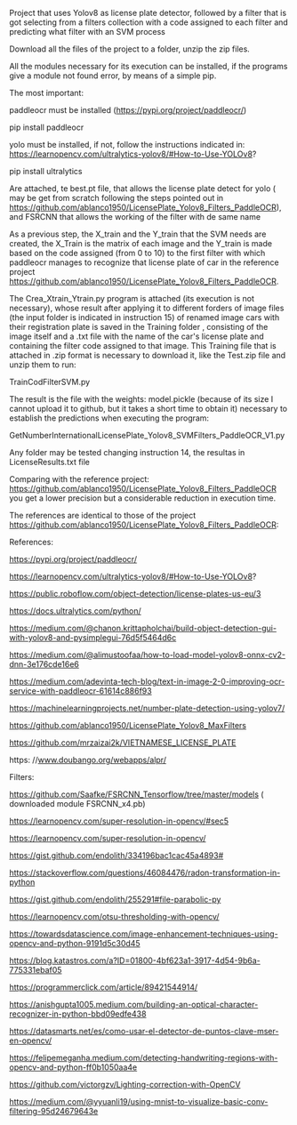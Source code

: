 Project that uses Yolov8 as license plate detector, followed by a filter that is got selecting from a filters collection with a code assigned to each filter and predicting what filter with an SVM process

Download all the files of the project to a folder, unzip the zip files.

All the modules necessary for its execution can be installed, if the programs give a module not found error, by means of a simple pip.

The most important:

paddleocr must be installed (https://pypi.org/project/paddleocr/)

pip install paddleocr

yolo must be installed, if not, follow the instructions indicated in: https://learnopencv.com/ultralytics-yolov8/#How-to-Use-YOLOv8?

pip install ultralytics

Are attached, te best.pt file, that allows the license plate detect for yolo ( may be get from scratch following the steps pointed out in  https://github.com/ablanco1950/LicensePlate_Yolov8_Filters_PaddleOCR),  and FSRCNN that allows the working of the filter with de same name

As a previous step, the X_train and the Y_train that the SVM needs are created, the X_Train is the matrix of each image and the Y_train is made based on the code assigned (from 0 to 10) to the first filter with which paddleocr manages to recognize that license plate of car in the reference project https://github.com/ablanco1950/LicensePlate_Yolov8_Filters_PaddleOCR.

The Crea_Xtrain_Ytrain.py program is attached (its execution is not necessary), whose result after applying it to different forders of image files (the input folder is indicated in instruction 15) of renamed image cars with their registration plate is saved in the Training folder , consisting of the image itself and a .txt file with the name of the car's license plate and containing the filter code assigned to that image. This Training file that is attached in .zip format is necessary to download it, like the Test.zip file and unzip them to run:

TrainCodFilterSVM.py

The result is the file with the  weights: model.pickle (because of its size I cannot upload it to github, but it takes a short time to obtain it) necessary to establish the predictions when executing the program:

GetNumberInternationalLicensePlate_Yolov8_SVMFilters_PaddleOCR_V1.py

Any folder may be tested changing instruction 14, the resultas in LicenseResults.txt file

Comparing with the reference project: https://github.com/ablanco1950/LicensePlate_Yolov8_Filters_PaddleOCR you get a lower precision but a considerable reduction in execution time.

The references are identical to those of the project https://github.com/ablanco1950/LicensePlate_Yolov8_Filters_PaddleOCR:



References:

https://pypi.org/project/paddleocr/

https://learnopencv.com/ultralytics-yolov8/#How-to-Use-YOLOv8?

https://public.roboflow.com/object-detection/license-plates-us-eu/3

https://docs.ultralytics.com/python/

https://medium.com/@chanon.krittapholchai/build-object-detection-gui-with-yolov8-and-pysimplegui-76d5f5464d6c

https://medium.com/@alimustoofaa/how-to-load-model-yolov8-onnx-cv2-dnn-3e176cde16e6

https://medium.com/adevinta-tech-blog/text-in-image-2-0-improving-ocr-service-with-paddleocr-61614c886f93

https://machinelearningprojects.net/number-plate-detection-using-yolov7/

https://github.com/ablanco1950/LicensePlate_Yolov8_MaxFilters

https://github.com/mrzaizai2k/VIETNAMESE_LICENSE_PLATE

https: //www.doubango.org/webapps/alpr/

Filters:

https://github.com/Saafke/FSRCNN_Tensorflow/tree/master/models ( downloaded module FSRCNN_x4.pb)

https://learnopencv.com/super-resolution-in-opencv/#sec5

https://learnopencv.com/super-resolution-in-opencv/

https://gist.github.com/endolith/334196bac1cac45a4893#

https://stackoverflow.com/questions/46084476/radon-transformation-in-python

https://gist.github.com/endolith/255291#file-parabolic-py

https://learnopencv.com/otsu-thresholding-with-opencv/ 

https://towardsdatascience.com/image-enhancement-techniques-using-opencv-and-python-9191d5c30d45

https://blog.katastros.com/a?ID=01800-4bf623a1-3917-4d54-9b6a-775331ebaf05

https://programmerclick.com/article/89421544914/

https://anishgupta1005.medium.com/building-an-optical-character-recognizer-in-python-bbd09edfe438

https://datasmarts.net/es/como-usar-el-detector-de-puntos-clave-mser-en-opencv/

https://felipemeganha.medium.com/detecting-handwriting-regions-with-opencv-and-python-ff0b1050aa4e

https://github.com/victorgzv/Lighting-correction-with-OpenCV

https://medium.com/@yyuanli19/using-mnist-to-visualize-basic-conv-filtering-95d24679643e
